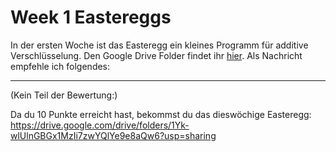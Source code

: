 # Week 1 Eastereggs

In der ersten Woche ist das Easteregg ein kleines Programm für additive Verschlüsselung.
Den Google Drive Folder findet ihr [hier](https://drive.google.com/drive/folders/1Yk-wlUlnGBGx1MzIi7zwYQlYe9e8aQw6?usp=sharing).
Als Nachricht empfehle ich folgendes:

---

(Kein Teil der Bewertung:)

Da du 10 Punkte erreicht hast, bekommst du das dieswöchige Easteregg:
https://drive.google.com/drive/folders/1Yk-wlUlnGBGx1MzIi7zwYQlYe9e8aQw6?usp=sharing
